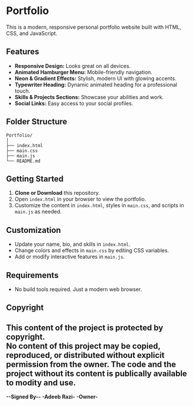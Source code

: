 # Portfolio

This is a modern, responsive personal portfolio website built with HTML, CSS, and JavaScript.

## Features

- **Responsive Design:** Looks great on all devices.
- **Animated Hamburger Menu:** Mobile-friendly navigation.
- **Neon & Gradient Effects:** Stylish, modern UI with glowing accents.
- **Typewriter Heading:** Dynamic animated heading for a professional touch.
- **Skills & Projects Sections:** Showcase your abilities and work.
- **Social Links:** Easy access to your social profiles.

## Folder Structure

```
Portfolio/
│
├── index.html
├── main.css
├── main.js
└── README.md
```

## Getting Started

1. **Clone or Download** this repository.
2. Open `index.html` in your browser to view the portfolio.
3. Customize the content in `index.html`, styles in `main.css`, and scripts in `main.js` as needed.

## Customization

- Update your name, bio, and skills in `index.html`.
- Change colors and effects in `main.css` by editing CSS variables.
- Add or modify interactive features in `main.js`.

## Requirements

- No build tools required. Just a modern web browser.

## Copyright

This content of the project is protected by copyright.  
**No content of this project may be copied, reproduced, or distributed without explicit permission from the owner.**
**The code and the project without its content is publically available to modity and use.**
---

**--Signed By--**
**-Adeeb Razi-**
**-Owner-**